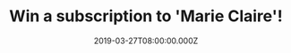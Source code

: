---
campaign-uuid: "c-5e25a452-96fa-4c90-8ae9-ed8f25cdbc74"
type: "Preview"
category: "Gifts"
date: "2019-03-27T08:00:00.000Z"
end-date: "2019-03-29T12:00:00.000Z"
disable-form: false
is_promoted: true
has_entry_page: true
title: "Win a subscription to 'Marie Claire'!"
competition-description: "<p>Mother's day is just around the corner. So what are you\
  \ waiting for to tell your mum how much you love her? Show her just how much she\
  \ means to you with a subscription to her favourite magazine, Marie Claire, this\
  \ Mother’s Day!</p> <p>At Marie Claire they aim to inspire every woman who wants\
  \ to think smart and look amazing. We are giving away a subscription to 'Marie Claire'\
  \ to one of our lucky members.Treat your mum or spoil yourself this mother's day\
  \ now. Enter the form below for a chance to win.</p>\n"
hero-header: "Win a subscription to 'Marie Claire'!"
terms-confirmation: "N/A"
banner-img: "https://assets.expresslyapp.com/asset-e9c35da0-795e-4932-ac28-7d8cfdef2132.jpg"
logo-left-href: "aaa.nme.com"
logo-left-image: "https://assets.expresslyapp.com/asset-04639d64-35fd-4460-a2f3-1116594b824c.jpg"
logo-left-title: "NME AAA"
bg-image-hero: "https://assets.expresslyapp.com/asset-4e3e9c3e-7059-4e61-acba-bd6a1c918896.jpg"
bg-image-first: "https://assets.expresslyapp.com/asset-54cee331-3126-4368-ad90-6f64d0da8f90.jpg"
section1-content: "<p>Treat your mum our yourself to a subscription to your favourite\
  \ magazine: Marie Claire! The iconic glossy magazine for women who want to Think\
  \ Smart and Look Amazing.</p>\n<p>Each issue is a glossy package full of the latest\
  \ fashion and beauty trends, combined with intelligent, thought-provoking features.\
  \ This Mother's day we are giving away a subscription to Marie Claire for you to\
  \ treat your mum, spoil yourself or your loved ones!</p>\n<p>Enter the form below\
  \ for a chance to win before midday Friday 29th and maybe you'll be our lucky winner!\
  \ Good luck!</p>\n"
entry-title: "Win a subscription to 'Marie Claire'!"
entry-content: "<p>Enter the draw to win a subscription to 'Marie Claire' by entering\
  \ below before 12:00pm on 29th of April 2019.</p>\n"
has-winner: false
prize-description: "A subscription to Marie Claire."
special-conditions: "Multiple entries are allowed up to one every day\r\nWinner will\
  \ be selected after competition closes on midday Friday 29th. Winner will have an\
  \ hour to be verified. If it doesn't gets verified within an hour, another winner\
  \ will be selected randomly."
country-restrictions:
- "GB"
---